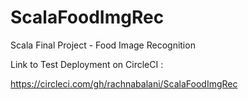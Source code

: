 # ScalaFoodImgRec
Scala Final Project - Food Image Recognition

Link to Test Deployment on CircleCI : 


https://circleci.com/gh/rachnabalani/ScalaFoodImgRec
